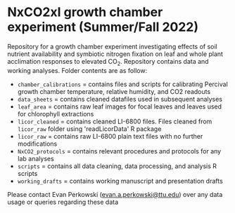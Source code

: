 # NxCO2xI growth chamber experiment (Summer/Fall 2022)
Repository for a growth chamber experiment investigating effects of soil nutrient availability and symbiotic nitrogen fixation on leaf and whole plant acclimation responses to elevated CO<sub>2</sub>. Repository contains data and working analyses. Folder contents are as follow:

 - `chamber_calibrations` = contains files and scripts for calibrating Percival growth chamber temperature, relative humidity, and CO2 readouts
 - `data_sheets`          = contains cleaned datafiles used in subsequent analyses
 - `leaf_area`            = contains raw leaf images for focal leaves and leaves used for chlorophyll extractions
 - `licor_cleaned`        = contains cleaned LI-6800 files. Files cleaned from `licor_raw` folder using 'readLicorData' R package
 - `licor_raw`            = contains raw LI-6800 plain text files with no further modifications
 - `NxCO2_protocols`      = contains relevant procedures and protocols for any lab analyses
 - `scripts`              = contains all data cleaning, data processing, and analysis R scripts
 - `working_drafts`       = contains working manuscript and presentation drafts
 
 Please contact Evan Perkowski (evan.a.perkowski@ttu.edu) over any data usage or queries regarding these data
